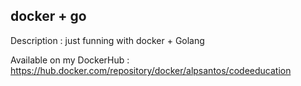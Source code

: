 ## docker + go
Description : just funning with docker + Golang

Available on my DockerHub : https://hub.docker.com/repository/docker/alpsantos/codeeducation
